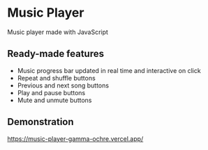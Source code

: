 # Music Player

Music player made with JavaScript

## Ready-made features

- Music progress bar updated in real time and interactive on click
- Repeat and shuffle buttons
- Previous and next song buttons
- Play and pause buttons
- Mute and unmute buttons

## Demonstration

https://music-player-gamma-ochre.vercel.app/
